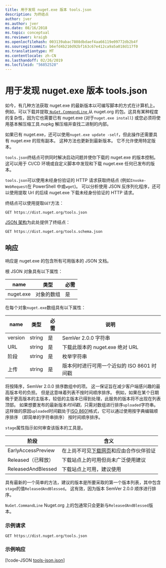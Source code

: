 ```yaml
---
title: 用于发现 nuget.exe 版本 tools.json
description: 为终结点
author: jver
ms.author: jver
ms.date: 08/16/2018
ms.topic: conceptual
ms.reviewer: kraigb
ms.openlocfilehash: 003139abac7808dbdaef4aa66119e09772db2b4f
ms.sourcegitcommit: b6efd4b210d92bf163c67e412ca9a5a018d117f0
ms.translationtype: MT
ms.contentlocale: zh-CN
ms.lasthandoff: 02/26/2019
ms.locfileid: "56852528"
---
```

# <a name="toolsjson-for-discovering-nugetexe-versions"></a>用于发现 nuget.exe 版本 tools.json

如今，有几种方法获取 nuget.exe 的最新版本以可编写脚本的方式在计算机上。 例如，可以下载并提取[ `NuGet.CommandLine` ](https://www.nuget.org/packages/NuGet.CommandLine/)从 nuget.org 的包。这具有某种程度的复杂性，因为它也需要已有 nuget.exe (对于`nuget.exe install`) 或您必须将使用基本解压缩工具.nupkg 解压缩并查找二进制的内部。

如果已有 nuget.exe，还可以使用`nuget.exe update -self`，但此操作还需要具有 nuget.exe 的现有副本。 这种方法也更新到最新版本。 它不允许使用特定版本。

`tools.json`终结点可供同时解决启动问题并使你下载的 nuget.exe 的版本控制。 这可以用于 CI/CD 环境或自定义脚本中发现和下载 nuget.exe 任何已发布的版本。

`tools.json`可以使用未经身份验证的 HTTP 请求获取终结点 (例如`Invoke-WebRequest`在 PowerShell 中或`wget`)。 可以分析使用 JSON 反序列化程序，还可以使用提取 Url 的后续 nuget.exe 下载未经身份验证的 HTTP 请求。

终结点可以使用提取`GET`方法：

    GET https://dist.nuget.org/tools.json

[JSON 架构](http://json-schema.org/)为此处提供了终结点：

    GET https://dist.nuget.org/tools.schema.json

## <a name="response"></a>响应

响应是 nuget.exe 的包含所有可用版本的 JSON 文档。

根 JSON 对象具有以下属性：

name      | 类型             | 必需
--------- | ---------------- | --------
nuget.exe | 对象的数组 | 是

在每个对象`nuget.exe`数组具有以下属性：

name     | 类型   | 必需 | 说明
-------- | ------ | -------- | -----
version  | string | 是      | SemVer 2.0.0 字符串
URL      | string | 是      | 下载此版本的 nuget.exe 绝对 URL
阶段    | string | 是      | 枚举字符串
上传 | string | 是      | 版本何时进行可用一个近似的 ISO 8601 时间戳

将按降序，SemVer 2.0.0 排序数组中的项。 这一保证旨在减少客户端感兴趣的最高版本号的负担。 但是这意味着列表不按时间顺序排序。 例如，如果在某个日期晚于更高版本的主版本，较低的主版本已得到处理，此服务的版本将不出现在列表顶部。 如果想要发布的最新版本*时间戳*，只需对数组进行排序`uploaded`字符串。 这样做的原因`uploaded`时间戳处于[ISO 8601](https://www.iso.org/iso-8601-date-and-time-format.html)格式，它可以通过使用按字典编辑顺序排序 （即简单的字符串排序） 按时间顺序排序。

`stage`属性指示如何审查该版本的工具是。 

阶段              | 含义
------------------ | ------
EarlyAccessPreview | 在上尚不可见[下载网页](https://www.nuget.org/downloads)和应由合作伙伴验证
Released（已释放）           | 下载站点上的可用但尚未广泛使用建议
ReleasedAndBlessed | 下载站点上可用，建议使用

具有最新的一个简单的方法，建议的版本是所要采取的第一个版本列表，其中包含`stage`的值`ReleasedAndBlessed`。 这有效，因为版本 SemVer 2.0.0 顺序进行排序。

`NuGet.CommandLine` Nuget.org 上的包通常只会更新与`ReleasedAndBlessed`版本。

### <a name="sample-request"></a>示例请求

    GET https://dist.nuget.org/tools.json

### <a name="sample-response"></a>示例响应

[!code-JSON [tools-json.json](./_data/tools-json.json)]

